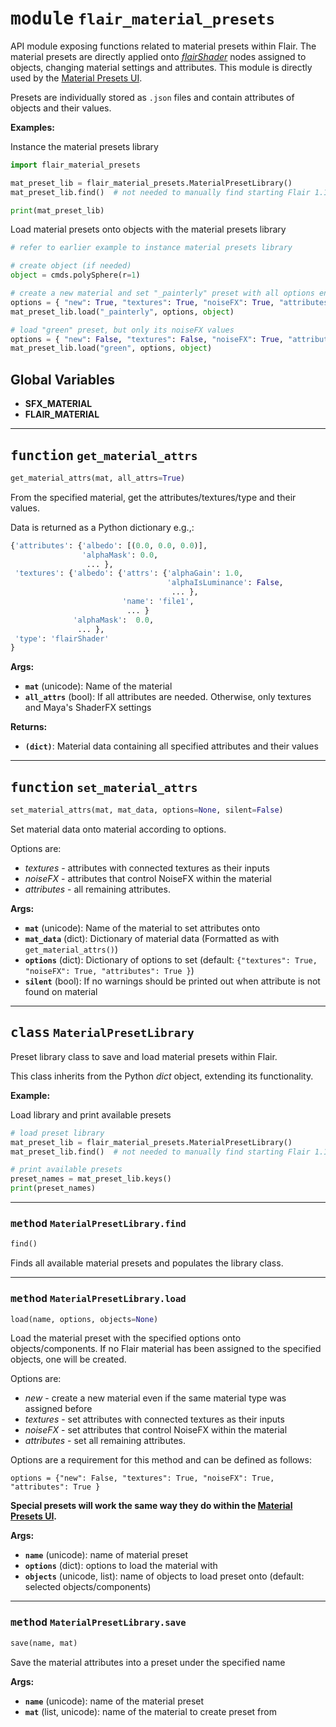 <!-- markdownlint-disable -->

# <kbd>module</kbd> `flair_material_presets`
API module exposing functions related to material presets within Flair. The material presets are directly applied onto [*flairShader*](/flair/materials/flair-shader/) nodes assigned to objects, changing material settings and attributes. This module is directly used by the [Material Presets UI](/flair/materials/presets/). 

Presets are individually stored as `.json` files and contain attributes of objects and their values. 



**Examples:**
 

Instance the material presets library 

```python
import flair_material_presets

mat_preset_lib = flair_material_presets.MaterialPresetLibrary()
mat_preset_lib.find()  # not needed to manually find starting Flair 1.1.3+

print(mat_preset_lib)
``` 

Load material presets onto objects with the material presets library 

```python
# refer to earlier example to instance material presets library

# create object (if needed)
object = cmds.polySphere(r=1)

# create a new material and set "_painterly" preset with all options enabled
options = { "new": True, "textures": True, "noiseFX": True, "attributes": True }
mat_preset_lib.load("_painterly", options, object)

# load "green" preset, but only its noiseFX values
options = { "new": False, "textures": False, "noiseFX": True, "attributes": False }
mat_preset_lib.load("green", options, object)
``` 

**Global Variables**
---------------
- **SFX_MATERIAL**
- **FLAIR_MATERIAL**

---

## <kbd>function</kbd> `get_material_attrs`

```python
get_material_attrs(mat, all_attrs=True)
```

From the specified material, get the attributes/textures/type and their values. 

Data is returned as a Python dictionary e.g.,: 

```python
{'attributes': {'albedo': [(0.0, 0.0, 0.0)],
                'alphaMask': 0.0,
                 ... },
 'textures': {'albedo': {'attrs': {'alphaGain': 1.0,
                                   'alphaIsLuminance': False,
                                    ... },
                         'name': 'file1',
                          ... }
              'alphaMask':  0.0,
               ... },
 'type': 'flairShader'
}
``` 

**Args:**
 
 - <b>`mat`</b> (unicode):  Name of the material 
 - <b>`all_attrs`</b> (bool):  If all attributes are needed. Otherwise, only textures and Maya's ShaderFX settings 



**Returns:**
 
 - <b>`(dict)`</b>:  Material data containing all specified attributes and their values 


---

## <kbd>function</kbd> `set_material_attrs`

```python
set_material_attrs(mat, mat_data, options=None, silent=False)
```

Set material data onto material according to options. 

Options are: 
- *textures* - attributes with connected textures as their inputs 
- *noiseFX* - attributes that control NoiseFX within the material 
- *attributes* - all remaining attributes. 



**Args:**
 
 - <b>`mat`</b> (unicode):  Name of the material to set attributes onto 
 - <b>`mat_data`</b> (dict):  Dictionary of material data (Formatted as with `get_material_attrs()`) 
 - <b>`options`</b> (dict):  Dictionary of options to set (default: `{"textures": True, "noiseFX": True, "attributes": True }`) 
 - <b>`silent`</b> (bool):  If no warnings should be printed out when attribute is not found on material 


---

## <kbd>class</kbd> `MaterialPresetLibrary`
Preset library class to save and load material presets within Flair. 

This class inherits from the Python *dict* object, extending its functionality. 



**Example:**
 

Load library and print available presets 

```python
# load preset library
mat_preset_lib = flair_material_presets.MaterialPresetLibrary()
mat_preset_lib.find()  # not needed to manually find starting Flair 1.1.3+

# print available presets
preset_names = mat_preset_lib.keys()
print(preset_names)
``` 




---

### <kbd>method</kbd> `MaterialPresetLibrary.find`

```python
find()
```

Finds all available material presets and populates the library class. 

---

### <kbd>method</kbd> `MaterialPresetLibrary.load`

```python
load(name, options, objects=None)
```

Load the material preset with the specified options onto objects/components. If no Flair material has been assigned to the specified objects, one will be created. 

Options are: 
- *new* - create a new material even if the same material type was assigned before 
- *textures* - set attributes with connected textures as their inputs 
- *noiseFX* - set attributes that control NoiseFX within the material 
- *attributes* - set all remaining attributes. 

Options are a requirement for this method and can be defined as follows: 

`options = {"new": False, "textures": True, "noiseFX": True, "attributes": True }` 

**Special presets will work the same way they do within the [Material Presets UI](/flair/materials/presets/#special-presets).** 



**Args:**
 
 - <b>`name`</b> (unicode):  name of material preset 
 - <b>`options`</b> (dict):  options to load the material with 
 - <b>`objects`</b> (unicode, list):  name of objects to load preset onto (default: selected objects/components) 

---

### <kbd>method</kbd> `MaterialPresetLibrary.save`

```python
save(name, mat)
```

Save the material attributes into a preset under the specified name 

**Args:**
 
 - <b>`name`</b> (unicode):  name of the material preset 
 - <b>`mat`</b> (list, unicode):  name of the material to create preset from 


